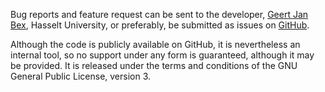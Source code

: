 Bug reports and feature request can be sent to the developer, [Geert Jan Bex](mailto:geertjan.bex@uhasselt.be), Hasselt University, or preferably, be submitted as issues on [GitHub](https://github.com/gjbex/datasink).

Although the code is publicly available on GitHub, it is nevertheless an internal tool, so no support under any form is guaranteed, although it may be provided.  It is released under the terms and conditions of the GNU General Public License, version 3.
